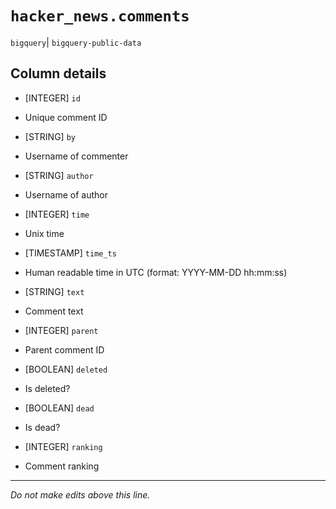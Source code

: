# `hacker_news.comments`
`bigquery`| `bigquery-public-data`

## Column details
* [INTEGER]   `id`
 - Unique comment ID
* [STRING]    `by`
 - Username of commenter
* [STRING]    `author`
 - Username of author
* [INTEGER]   `time`
 - Unix time
* [TIMESTAMP] `time_ts`
 - Human readable time in UTC (format: YYYY-MM-DD hh:mm:ss)
* [STRING]    `text`
 - Comment text
* [INTEGER]   `parent`
 - Parent comment ID
* [BOOLEAN]   `deleted`
 - Is deleted?
* [BOOLEAN]   `dead`
 - Is dead?
* [INTEGER]   `ranking`
 - Comment ranking

-------------------------------------------------------------------------------
*Do not make edits above this line.*
